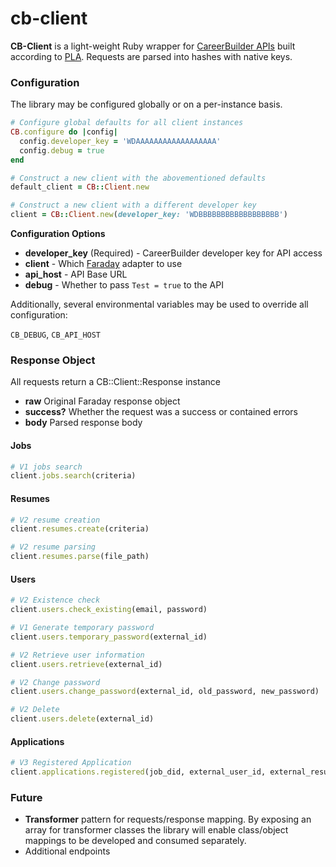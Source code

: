 # cb-client

**CB-Client** is a light-weight Ruby wrapper for [CareerBuilder APIs](http://developer.careerbuilder.com/) built according to [PLA](http://en.wikipedia.org/wiki/Principle_of_least_astonishment). Requests are parsed into hashes with native keys.

### Configuration

The library may be configured globally or on a per-instance basis.

```ruby
# Configure global defaults for all client instances
CB.configure do |config|
  config.developer_key = 'WDAAAAAAAAAAAAAAAAAA'
  config.debug = true
end

# Construct a new client with the abovementioned defaults
default_client = CB::Client.new

# Construct a new client with a different developer key
client = CB::Client.new(developer_key: 'WDBBBBBBBBBBBBBBBBBB')
```

**Configuration Options**

- **developer_key** (Required) - CareerBuilder developer key for API access
- **client** - Which [Faraday](https://github.com/lostisland/faraday) adapter to use
- **api_host** - API Base URL
- **debug** - Whether to pass `Test = true` to the API

Additionally, several environmental variables may be used to override all configuration:

`CB_DEBUG`,
`CB_API_HOST`

### Response Object

All requests return a CB::Client::Response instance

- **raw** Original Faraday response object
- **success?** Whether the request was a success or contained errors
- **body** Parsed response body

#### Jobs

```ruby
# V1 jobs search
client.jobs.search(criteria)
```

#### Resumes

```ruby
# V2 resume creation
client.resumes.create(criteria)

# V2 resume parsing
client.resumes.parse(file_path)
```

#### Users

```ruby
# V2 Existence check
client.users.check_existing(email, password)

# V1 Generate temporary password
client.users.temporary_password(external_id)

# V2 Retrieve user information
client.users.retrieve(external_id)

# V2 Change password
client.users.change_password(external_id, old_password, new_password)

# V2 Delete
client.users.delete(external_id)
```

#### Applications

```ruby
# V3 Registered Application
client.applications.registered(job_did, external_user_id, external_resume_id)
```

### Future

- **Transformer** pattern for requests/response mapping. By exposing an array for transformer classes the library will enable class/object mappings to be developed and consumed separately.
- Additional endpoints
